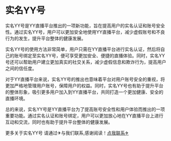# 实名YY号

实名YY号是YY直播平台推出的一项新功能，旨在提高用户的实名认证和账号安全性。通过实名YY号，用户可以更加安全地使用YY直播平台，减少虚假账号和不良行为的发生，提升平台整体的健康发展。

实名YY号的使用方法非常简单，用户只需在YY直播平台进行实名认证，然后将自己的账号绑定至实名YY号，便可享受更加安全、便捷的直播体验。同时，实名YY号还可以帮助用户建立更加真实的社交关系，减少虚假信息和欺诈行为，提高用户之间的信任度。

对于YY直播平台来说，实名YY号的推出也意味着平台对用户账号安全的重视，将更加严格地管理用户账号，保障用户的权益。同时，实名YY号也有助于提升平台的整体形象，吸引更多用户加入到YY直播平台，共同打造一个更加健康、安全的直播环境。

总的来说，实名YY号是YY直播平台为了提高账号安全性和用户体验而推出的一项重要功能。通过实名认证和账号绑定，用户可以更加放心地在YY直播平台上进行互动和交流，同时也有助于提升平台整体的健康发展。

更多关于实名YY号 请通过✈与我们联系,感谢阅读！[点我联系✈](https://www.k02.cc)
